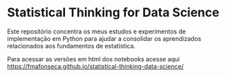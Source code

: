 # Statistical Thinking for Data Science

Este repositório concentra os meus estudos e experimentos de implementação em Python para ajudar a consolidar os aprendizados relacionados aos fundamentos de estatística.

Para acessar as versões em html dos notebooks acesse aqui https://fmafonseca.github.io/statistical-thinking-data-science/
